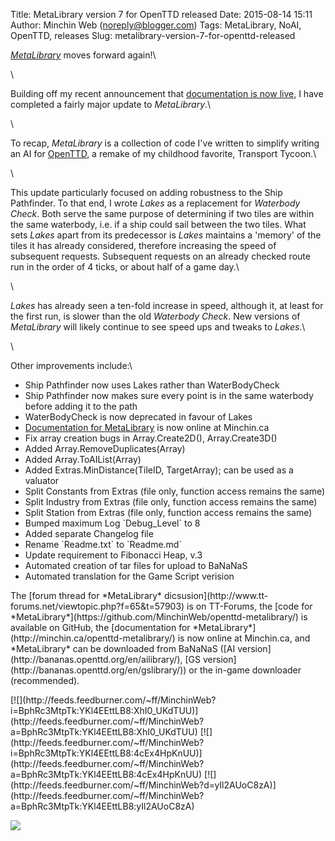 Title: MetaLibrary version 7 for OpenTTD released
Date: 2015-08-14 15:11
Author: Minchin Web (noreply@blogger.com)
Tags: MetaLibrary, NoAI, OpenTTD, releases
Slug: metalibrary-version-7-for-openttd-released

*[MetaLibrary](http://minchin.ca/openttd-metalibrary/)* moves forward
again!\

\

Building off my recent announcement that [documentation is now
live](http://blog.minchin.ca/2014/02/metalibrary-documentation-live.html),
I have completed a fairly major update to *MetaLibrary*.\

\

To recap, *MetaLibrary* is a collection of code I've written to simplify
writing an AI for [OpenTTD](http://www.openttd.org/), a remake of my
childhood favorite, Transport Tycoon.\

\

This update particularly focused on adding robustness to the Ship
Pathfinder. To that end, I wrote *Lakes* as a replacement for *Waterbody
Check*. Both serve the same purpose of determining if two tiles are
within the same waterbody, i.e. if a ship could sail between the two
tiles. What sets *Lakes* apart from its predecessor is *Lakes* maintains
a 'memory' of the tiles it has already considered, therefore increasing
the speed of subsequent requests. Subsequent requests on an already
checked route run in the order of 4 ticks, or about half of a game day.\

\

*Lakes* has already seen a ten-fold increase in speed, although it, at
least for the first run, is slower than the old *Waterbody* *Check*. New
versions of *MetaLibrary* will likely continue to see speed ups and
tweaks to *Lakes*.\

\

Other improvements include:\

-   Ship Pathfinder now uses Lakes rather than WaterBodyCheck
-   Ship Pathfinder now makes sure every point is in the same waterbody
    before adding it to the path
-   WaterBodyCheck is now deprecated in favour of Lakes
-   [Documentation for
    MetaLibrary](http://minchin.ca/openttd-metalibrary/) is now online
    at Minchin.ca
-   Fix array creation bugs in Array.Create2D(), Array.Create3D()
-   Added Array.RemoveDuplicates(Array)
-   Added Array.ToAIList(Array)
-   Added Extras.MinDistance(TileID, TargetArray); can be used as a
    valuator
-   Split Constants from Extras (file only, function access remains the
    same)
-   Split Industry from Extras (file only, function access remains the
    same)
-   Split Station from Extras (file only, function access remains the
    same)
-   Bumped maximum Log \`Debug\_Level\` to 8
-   Added separate Changelog file
-   Rename \`Readme.txt\` to \`Readme.md\`
-   Update requirement to Fibonacci Heap, v.3
-   Automated creation of tar files for upload to BaNaNaS
-   Automated translation for the Game Script verision

</p>
The [forum thread for *MetaLibrary*
dicsusion](http://www.tt-forums.net/viewtopic.php?f=65&t=57903) is on
TT-Forums, the [code for
*MetaLibrary*](https://github.com/MinchinWeb/openttd-metalibrary/) is
available on GitHub, the [documentation for
*MetaLibrary*](http://minchin.ca/openttd-metalibrary/) is now online at
Minchin.ca, and *MetaLibrary* can be downloaded from BaNaNaS ([AI
version](http://bananas.openttd.org/en/ailibrary/), [GS
version](http://bananas.openttd.org/en/gslibrary/)) or the in-game
downloader (recommended).

<div class="feedflare">

</p>
[![](http://feeds.feedburner.com/~ff/MinchinWeb?i=BphRc3MtpTk:YKl4EEttLB8:XhI0_UKdTUU)](http://feeds.feedburner.com/~ff/MinchinWeb?a=BphRc3MtpTk:YKl4EEttLB8:XhI0_UKdTUU)
[![](http://feeds.feedburner.com/~ff/MinchinWeb?i=BphRc3MtpTk:YKl4EEttLB8:4cEx4HpKnUU)](http://feeds.feedburner.com/~ff/MinchinWeb?a=BphRc3MtpTk:YKl4EEttLB8:4cEx4HpKnUU)
[![](http://feeds.feedburner.com/~ff/MinchinWeb?d=yIl2AUoC8zA)](http://feeds.feedburner.com/~ff/MinchinWeb?a=BphRc3MtpTk:YKl4EEttLB8:yIl2AUoC8zA)

<p>

</div>

![](http://feeds.feedburner.com/~r/MinchinWeb/~4/BphRc3MtpTk)

</p>

